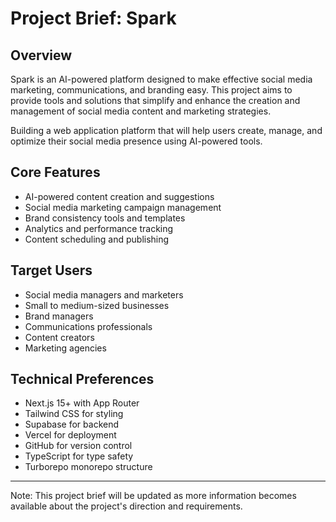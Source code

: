 # Project Brief: Spark

## Overview

Spark is an AI-powered platform designed to make effective social media marketing, communications, and branding easy. This project aims to provide tools and solutions that simplify and enhance the creation and management of social media content and marketing strategies.

Building a web application platform that will help users create, manage, and optimize their social media presence using AI-powered tools.

## Core Features

- AI-powered content creation and suggestions
- Social media marketing campaign management
- Brand consistency tools and templates
- Analytics and performance tracking
- Content scheduling and publishing

## Target Users

- Social media managers and marketers
- Small to medium-sized businesses
- Brand managers
- Communications professionals
- Content creators
- Marketing agencies

## Technical Preferences

- Next.js 15+ with App Router
- Tailwind CSS for styling
- Supabase for backend
- Vercel for deployment
- GitHub for version control
- TypeScript for type safety
- Turborepo monorepo structure

<!-- ## Core Requirements

_To be defined_

## Goals

_To be defined_

## Project Scope

_To be defined_

## Timeline

_To be defined_

## Key Stakeholders

_To be defined_

## Success Metrics

_To be defined_
-->

---

Note: This project brief will be updated as more information becomes available about the project's direction and requirements.
